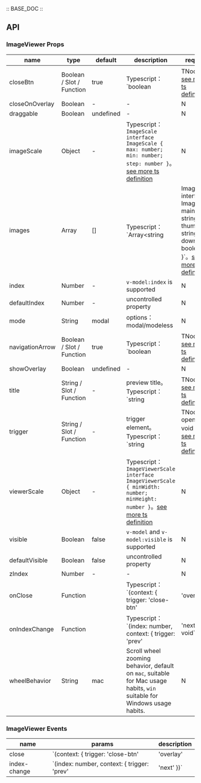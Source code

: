 :: BASE_DOC ::

## API
### ImageViewer Props

name | type | default | description | required
-- | -- | -- | -- | --
closeBtn | Boolean / Slot / Function | true | Typescript：`boolean | TNode`。[see more ts definition](https://github.com/Tencent/tdesign-vue-next/blob/develop/src/common.ts) | N
closeOnOverlay | Boolean | - | \- | N
draggable | Boolean | undefined | \- | N
imageScale | Object | - | Typescript：`ImageScale` `interface ImageScale { max: number; min: number; step: number }`。[see more ts definition](https://github.com/Tencent/tdesign-vue-next/tree/develop/src/image-viewer/type.ts) | N
images | Array | [] | Typescript：`Array<string | ImageInfo>` `interface ImageInfo { mainImage: string; thumbnail?: string; download?: boolean }`。[see more ts definition](https://github.com/Tencent/tdesign-vue-next/tree/develop/src/image-viewer/type.ts) | N
index | Number | - | `v-model:index` is supported | N
defaultIndex | Number | - | uncontrolled property | N
mode | String | modal | options：modal/modeless | N
navigationArrow | Boolean / Slot / Function | true | Typescript：`boolean | TNode`。[see more ts definition](https://github.com/Tencent/tdesign-vue-next/blob/develop/src/common.ts) | N
showOverlay | Boolean | undefined | \- | N
title | String / Slot / Function | - | preview title。Typescript：`string | TNode`。[see more ts definition](https://github.com/Tencent/tdesign-vue-next/blob/develop/src/common.ts) | N
trigger | String / Slot / Function | - | trigger element。Typescript：`string | TNode<{ open: () => void }>`。[see more ts definition](https://github.com/Tencent/tdesign-vue-next/blob/develop/src/common.ts) | N
viewerScale | Object | - | Typescript：`ImageViewerScale` `interface ImageViewerScale { minWidth: number; minHeight: number }`。[see more ts definition](https://github.com/Tencent/tdesign-vue-next/tree/develop/src/image-viewer/type.ts) | N
visible | Boolean | false | `v-model` and `v-model:visible` is supported | N
defaultVisible | Boolean | false | uncontrolled property | N
zIndex | Number | - | \- | N
onClose | Function |  | Typescript：`(context: { trigger: 'close-btn' | 'overlay' | 'esc'; e: MouseEvent | KeyboardEvent }) => void`<br/> | N
onIndexChange | Function |  | Typescript：`(index: number, context: { trigger: 'prev' | 'next' }) => void`<br/> | N
wheelBehavior | String | mac | Scroll wheel zooming behavior, default on `mac`, suitable for Mac usage habits, `win` suitable for Windows usage habits. | N
### ImageViewer Events

name | params | description
-- | -- | --
close | `(context: { trigger: 'close-btn' | 'overlay' | 'esc'; e: MouseEvent | KeyboardEvent })` | \-
index-change | `(index: number, context: { trigger: 'prev' | 'next' })` | \-
